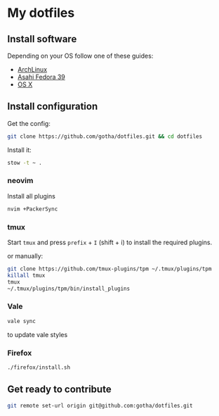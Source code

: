 # My dotfiles

## Install software

Depending on your OS follow one of these guides:
- [ArchLinux](./README-arch.md)
- [Asahi Fedora 39](./README-asahi.md)
- [OS X](./README-osx.md)


## Install configuration

Get the config:

```sh
git clone https://github.com/gotha/dotfiles.git && cd dotfiles
```

Install it:

```sh
stow -t ~ .
```

### neovim

Install all plugins

```sh
nvim +PackerSync
```

### tmux

Start `tmux` and press `prefix` + `I` (shift + i) to install the required plugins.

or manually:

```sh
git clone https://github.com/tmux-plugins/tpm ~/.tmux/plugins/tpm
killall tmux
tmux
~/.tmux/plugins/tpm/bin/install_plugins
```


### Vale

```sh
vale sync
```

to update vale styles

### Firefox

```sh
./firefox/install.sh
```

## Get ready to contribute

```sh
git remote set-url origin git@github.com:gotha/dotfiles.git
```

